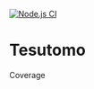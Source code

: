 [![Node.js CI](https://github.com/freddiefujiwara/Tesutomo/actions/workflows/node.js.yml/badge.svg)](https://github.com/freddiefujiwara/Tesutomo/actions/workflows/node.js.yml)
# Tesutomo
Coverage 
